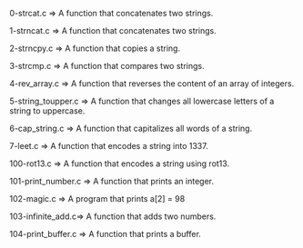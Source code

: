 
0-strcat.c => A function that concatenates two strings.

1-strncat.c => A function that concatenates two strings.

2-strncpy.c => A function that copies a string.

3-strcmp.c => A function that compares two strings.

4-rev_array.c => A function that reverses the content of an array of integers.

5-string_toupper.c => A function that changes all lowercase letters of a string to uppercase.

6-cap_string.c => A function that capitalizes all words of a string.

7-leet.c => A function that encodes a string into 1337.

100-rot13.c => A function that encodes a string using rot13.

101-print_number.c => A function that prints an integer.

102-magic.c => A program that prints a[2] = 98

103-infinite_add.c=> A function that adds two numbers.

104-print_buffer.c => A function that prints a buffer.

